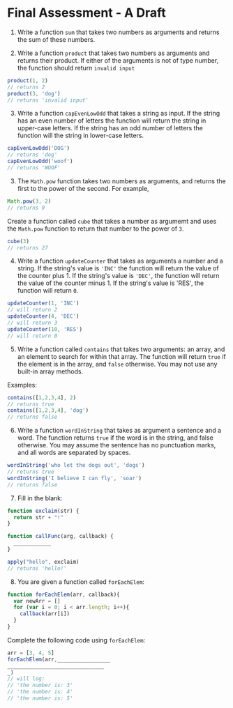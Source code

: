 # Final Assessment - A Draft

1. Write a function `sum` that takes two numbers as arguments and returns the sum of these numbers.

2. Write a function `product` that takes two numbers as arguments and returns their product. If either of the arguments is not of type number, the function should return `invalid input`

```js
product(1, 2)
// returns 2
product(3, 'dog')
// returns 'invalid input'
```

3. Write a function `capEvenLowOdd` that takes a string as input. If the string has an even number of letters the function will return the string in upper-case letters. If the string has an odd number of letters the function will the string in lower-case letters.

```js
capEvenLowOdd('DOG')
// returns 'dog'
capEvenLowOdd('woof')
// returns 'WOOF'
```

3. The `Math.pow` function takes two numbers as arguments, and returns the first to the power of the second. For example,

```js
Math.pow(3, 2)
// returns 9
```

Create a function called `cube` that takes a number as argumemt and uses the `Math.pow` function to return that number to the power of `3`.

```js
cube(3)
// returns 27
```

4. Write a function `updateCounter` that takes as arguments a number and a string. If the string's value is `'INC'` the function will return the  value of the counter plus 1. If the string's value is `'DEC'`, the function will return the value of the counter minus 1. If the string's value is 'RES', the function will return `0`.

```js
updateCounter(1, 'INC')
// will return 2
updateCounter(4, 'DEC')
// will return 3
updateCounter(10, 'RES')
// will return 0
```

5. Write a function called `contains` that takes two arguments: an array, and an element to search for within that array. The function will return `true` if the element is in the array, and `false` otherwise. You may not use any built-in array methods.

Examples:

```js
contains([1,2,3,4], 2)
// returns true
contains([1,2,3,4], 'dog')
// returns false
```

6. Write a function `wordInString` that takes as argument a sentence and a word. The function returns `true` if the word is in the string, and false otherwise. You may assume the sentence has no punctuation marks, and all words are separated by spaces.

```js
wordInString('who let the dogs out', 'dogs')
// returns true
wordInString('I believe I can fly', 'soar')
// returns false
```

7. Fill in the blank:

```js
function exclaim(str) {
  return str + "!"
}

function callFunc(arg, callback) {
  ____________
}

apply("hello", exclaim)
// returns 'hello!'
```

8. You are given a function called `forEachElem`:

```js
function forEachElem(arr, callback){
  var newArr = []
  for (var i = 0; i < arr.length; i++){
    callback(arr[i])
  }
}
```

Complete the following code using `forEachElem`:

```js
arr = [3, 4, 5]
forEachElem(arr,_________________
_______________________________
_)
// will log:
// 'the number is: 3'
// 'the number is: 4'
// 'the number is: 5'
```
